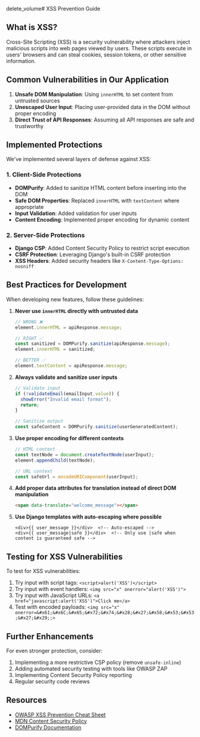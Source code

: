 delete_volume# XSS Prevention Guide

## What is XSS?

Cross-Site Scripting (XSS) is a security vulnerability where attackers inject malicious scripts into web pages viewed by users. These scripts execute in users' browsers and can steal cookies, session tokens, or other sensitive information.

## Common Vulnerabilities in Our Application

1. **Unsafe DOM Manipulation**: Using `innerHTML` to set content from untrusted sources
2. **Unescaped User Input**: Placing user-provided data in the DOM without proper encoding
3. **Direct Trust of API Responses**: Assuming all API responses are safe and trustworthy

## Implemented Protections

We've implemented several layers of defense against XSS:

### 1. Client-Side Protections

- **DOMPurify**: Added to sanitize HTML content before inserting into the DOM
- **Safe DOM Properties**: Replaced `innerHTML` with `textContent` where appropriate
- **Input Validation**: Added validation for user inputs
- **Content Encoding**: Implemented proper encoding for dynamic content

### 2. Server-Side Protections

- **Django CSP**: Added Content Security Policy to restrict script execution
- **CSRF Protection**: Leveraging Django's built-in CSRF protection
- **XSS Headers**: Added security headers like `X-Content-Type-Options: nosniff`

## Best Practices for Development

When developing new features, follow these guidelines:

1. **Never use `innerHTML` directly with untrusted data**
   ```javascript
   // WRONG ❌
   element.innerHTML = apiResponse.message;
   
   // RIGHT ✅
   const sanitized = DOMPurify.sanitize(apiResponse.message);
   element.innerHTML = sanitized;
   
   // BETTER ✅
   element.textContent = apiResponse.message;
   ```

2. **Always validate and sanitize user inputs**
   ```javascript
   // Validate input
   if (!validateEmail(emailInput.value)) {
     showError("Invalid email format");
     return;
   }
   
   // Sanitize output
   const safeContent = DOMPurify.sanitize(userGeneratedContent);
   ```

3. **Use proper encoding for different contexts**
   ```javascript
   // HTML context
   const textNode = document.createTextNode(userInput);
   element.appendChild(textNode);
   
   // URL context
   const safeUrl = encodeURIComponent(userInput);
   ```

4. **Add proper data attributes for translation instead of direct DOM manipulation**
   ```html
   <span data-translate="welcome_message"></span>
   ```

5. **Use Django templates with auto-escaping where possible**
   ```django
   <div>{{ user_message }}</div>  <!-- Auto-escaped -->
   <div>{{ user_message|safe }}</div>  <!-- Only use |safe when content is guaranteed safe -->
   ```

## Testing for XSS Vulnerabilities

To test for XSS vulnerabilities:

1. Try input with script tags: `<script>alert('XSS')</script>`
2. Try input with event handlers: `<img src="x" onerror="alert('XSS')">`
3. Try input with JavaScript URLs: `<a href="javascript:alert('XSS')">Click me</a>`
4. Test with encoded payloads: `<img src="x" onerror=&#x61;&#x6C;&#x65;&#x72;&#x74;&#x28;&#x27;&#x58;&#x53;&#x53;&#x27;&#x29;;>`

## Further Enhancements

For even stronger protection, consider:

1. Implementing a more restrictive CSP policy (remove `unsafe-inline`)
2. Adding automated security testing with tools like OWASP ZAP
3. Implementing Content Security Policy reporting
4. Regular security code reviews

## Resources

- [OWASP XSS Prevention Cheat Sheet](https://cheatsheetseries.owasp.org/cheatsheets/Cross_Site_Scripting_Prevention_Cheat_Sheet.html)
- [MDN Content Security Policy](https://developer.mozilla.org/en-US/docs/Web/HTTP/CSP)
- [DOMPurify Documentation](https://github.com/cure53/DOMPurify)

